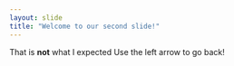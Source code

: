 ```yaml
---
layout: slide
title: "Welcome to our second slide!"
---
```

That is **not** what I expected
Use the left arrow to go back!
